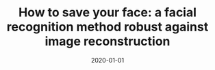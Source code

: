 ---
# Documentation: https://wowchemy.com/docs/managing-content/

title: 'How to save your face: a facial recognition method robust against image reconstruction'
subtitle: ''
summary: ''
authors:
- Marcin Plata
- Piotr Syga
- Marek Klonowski
tags: []
categories: []
date: '2020-01-01'
lastmod: 2022-10-07T05:14:21Z
featured: false
draft: false

# Featured image
# To use, add an image named `featured.jpg/png` to your page's folder.
# Focal points: Smart, Center, TopLeft, Top, TopRight, Left, Right, BottomLeft, Bottom, BottomRight.
image:
  caption: ''
  focal_point: ''
  preview_only: false

# Projects (optional).
#   Associate this post with one or more of your projects.
#   Simply enter your project's folder or file name without extension.
#   E.g. `projects = ["internal-project"]` references `content/project/deep-learning/index.md`.
#   Otherwise, set `projects = []`.
projects: []
publishDate: '2022-10-07T05:14:20.066105Z'
publication_types:
- '1'
abstract: ''
publication: '*2019 IEEE 10th International Conference on Biometrics Theory, Applications
  and Systems (BTAS).*'
doi: 10.1109/BTAS46853.2019.9185983
---